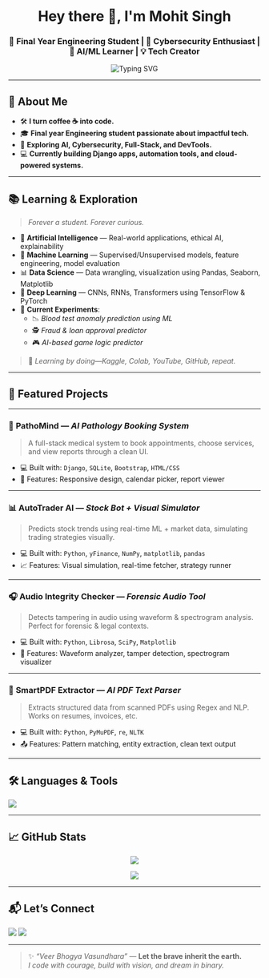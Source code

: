 <h1 align="center"><strong>Hey there 👋, I'm Mohit Singh</strong></h1>
<h3 align="center">🚀 Final Year Engineering Student | 🔐 Cybersecurity Enthusiast | 🤖 AI/ML Learner | 💡 Tech Creator</h3>

<p align="center">
  <img src="https://readme-typing-svg.demolab.com?font=Fira+Code&size=22&pause=1000&center=true&vCenter=true&width=600&lines=Engineer%20by%20mind%2C%20Creator%20by%20heart;Building%20cool%20stuff%20one%20line%20at%20a%20time;Always%20curious%20%7C%20Always%20learning" alt="Typing SVG" />
</p>

---

## 🌟 **About Me**

- 🛠️ **I turn coffee ☕ into code.**
- 🎓 **Final year Engineering student passionate about impactful tech.**
- 🧠 **Exploring AI, Cybersecurity, Full-Stack, and DevTools.**
- 💻 **Currently building Django apps, automation tools, and cloud-powered systems.**

---

## 📚 **Learning & Exploration**

> *Forever a student. Forever curious.*

- 🤖 **Artificial Intelligence** — Real-world applications, ethical AI, explainability  
- 🧠 **Machine Learning** — Supervised/Unsupervised models, feature engineering, model evaluation  
- 📊 **Data Science** — Data wrangling, visualization using Pandas, Seaborn, Matplotlib  
- 🧬 **Deep Learning** — CNNs, RNNs, Transformers using TensorFlow & PyTorch  
- 🔬 **Current Experiments**:
  - 📉 *Blood test anomaly prediction using ML*
  - 🕵️ *Fraud & loan approval predictor*
  - 🎮 *AI-based game logic predictor*

> 🧪 *Learning by doing—Kaggle, Colab, YouTube, GitHub, repeat.*

---

## 🚀 **Featured Projects**

---

### 🧪 **PathoMind** — *AI Pathology Booking System*
> A full-stack medical system to book appointments, choose services, and view reports through a clean UI.

- 💻 Built with: `Django`, `SQLite`, `Bootstrap`, `HTML/CSS`
- 📲 Features: Responsive design, calendar picker, report viewer

---

### 📊 **AutoTrader AI** — *Stock Bot + Visual Simulator*
> Predicts stock trends using real-time ML + market data, simulating trading strategies visually.

- 💻 Built with: `Python`, `yFinance`, `NumPy`, `matplotlib`, `pandas`
- 📈 Features: Visual simulation, real-time fetcher, strategy runner

---

### 🎧 **Audio Integrity Checker** — *Forensic Audio Tool*
> Detects tampering in audio using waveform & spectrogram analysis. Perfect for forensic & legal contexts.

- 💻 Built with: `Python`, `Librosa`, `SciPy`, `Matplotlib`
- 🧠 Features: Waveform analyzer, tamper detection, spectrogram visualizer

---

### 📄 **SmartPDF Extractor** — *AI PDF Text Parser*
> Extracts structured data from scanned PDFs using Regex and NLP. Works on resumes, invoices, etc.

- 💻 Built with: `Python`, `PyMuPDF`, `re`, `NLTK`
- 📤 Features: Pattern matching, entity extraction, clean text output

---

## 🛠️ **Languages & Tools**

<p align="left">
  <img src="https://skillicons.dev/icons?i=python,java,c,cpp,django,html,css,js,react,mysql,git,github,linux,vscode,bash" />
</p>

---

## 📈 **GitHub Stats**

<p align="center">
  <img src="https://github-readme-stats.vercel.app/api?username=mohit-singh-914771257&show_icons=true&theme=radical" />
</p>

<p align="center">
  <img src="https://streak-stats.demolab.com?user=mohit-singh-914771257&theme=tokyonight" />
</p>

---

## 📬 **Let’s Connect**

<p align="left">
  <a href="https://www.linkedin.com/in/mohit-singh-914771257/"><img src="https://img.shields.io/badge/LinkedIn-blue?style=flat&logo=linkedin"></a>
  <a href="mailto:mohit@example.com"><img src="https://img.shields.io/badge/Gmail-red?style=flat&logo=gmail"></a>
</p>

---

> ✨ *“Veer Bhogya Vasundhara”* — **Let the brave inherit the earth.**  
> *I code with courage, build with vision, and dream in binary.*
